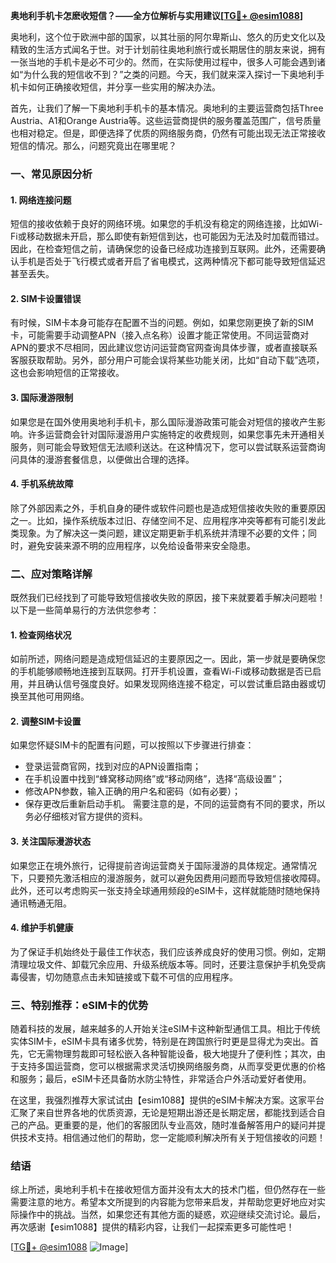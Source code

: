 **奥地利手机卡怎麽收短信？——全方位解析与实用建议[[TG💪+ @esim1088](https://t.me/s/esim1088)]**

奥地利，这个位于欧洲中部的国家，以其壮丽的阿尔卑斯山、悠久的历史文化以及精致的生活方式闻名于世。对于计划前往奥地利旅行或长期居住的朋友来说，拥有一张当地的手机卡是必不可少的。然而，在实际使用过程中，很多人可能会遇到诸如“为什么我的短信收不到？”之类的问题。今天，我们就来深入探讨一下奥地利手机卡如何正确接收短信，并分享一些实用的解决办法。

首先，让我们了解一下奥地利手机卡的基本情况。奥地利的主要运营商包括Three Austria、A1和Orange Austria等。这些运营商提供的服务覆盖范围广，信号质量也相对稳定。但是，即便选择了优质的网络服务商，仍然有可能出现无法正常接收短信的情况。那么，问题究竟出在哪里呢？

### 一、常见原因分析

#### 1. 网络连接问题
短信的接收依赖于良好的网络环境。如果您的手机没有稳定的网络连接，比如Wi-Fi或移动数据未开启，那么即使有新短信到达，也可能因为无法及时加载而错过。因此，在检查短信之前，请确保您的设备已经成功连接到互联网。此外，还需要确认手机是否处于飞行模式或者开启了省电模式，这两种情况下都可能导致短信延迟甚至丢失。

#### 2. SIM卡设置错误
有时候，SIM卡本身可能存在配置不当的问题。例如，如果您刚更换了新的SIM卡，可能需要手动调整APN（接入点名称）设置才能正常使用。不同运营商对APN的要求不尽相同，因此建议您访问运营商官网查询具体步骤，或者直接联系客服获取帮助。另外，部分用户可能会误将某些功能关闭，比如“自动下载”选项，这也会影响短信的正常接收。

#### 3. 国际漫游限制
如果您是在国外使用奥地利手机卡，那么国际漫游政策可能会对短信的接收产生影响。许多运营商会针对国际漫游用户实施特定的收费规则，如果您事先未开通相关服务，则可能会导致短信无法顺利送达。在这种情况下，您可以尝试联系运营商询问具体的漫游套餐信息，以便做出合理的选择。

#### 4. 手机系统故障
除了外部因素之外，手机自身的硬件或软件问题也是造成短信接收失败的重要原因之一。比如，操作系统版本过旧、存储空间不足、应用程序冲突等都有可能引发此类现象。为了解决这一类问题，建议定期更新手机系统并清理不必要的文件；同时，避免安装来源不明的应用程序，以免给设备带来安全隐患。

### 二、应对策略详解

既然我们已经找到了可能导致短信接收失败的原因，接下来就要着手解决问题啦！以下是一些简单易行的方法供您参考：

#### 1. 检查网络状况
如前所述，网络问题是造成短信延迟的主要原因之一。因此，第一步就是要确保您的手机能够顺畅地连接到互联网。打开手机设置，查看Wi-Fi或移动数据是否已启用，并且确认信号强度良好。如果发现网络连接不稳定，可以尝试重启路由器或切换至其他可用网络。

#### 2. 调整SIM卡设置
如果您怀疑SIM卡的配置有问题，可以按照以下步骤进行排查：
- 登录运营商官网，找到对应的APN设置指南；
- 在手机设置中找到“蜂窝移动网络”或“移动网络”，选择“高级设置”；
- 修改APN参数，输入正确的用户名和密码（如有必要）；
- 保存更改后重新启动手机。
需要注意的是，不同的运营商有不同的要求，所以务必仔细核对官方提供的资料。

#### 3. 关注国际漫游状态
如果您正在境外旅行，记得提前咨询运营商关于国际漫游的具体规定。通常情况下，只要预先激活相应的漫游服务，就可以避免因费用问题而导致短信接收障碍。此外，还可以考虑购买一张支持全球通用频段的eSIM卡，这样就能随时随地保持通讯畅通无阻。

#### 4. 维护手机健康
为了保证手机始终处于最佳工作状态，我们应该养成良好的使用习惯。例如，定期清理垃圾文件、卸载冗余应用、升级系统版本等。同时，还要注意保护手机免受病毒侵害，切勿随意点击未知链接或下载不可信的应用程序。

### 三、特别推荐：eSIM卡的优势

随着科技的发展，越来越多的人开始关注eSIM卡这种新型通信工具。相比于传统实体SIM卡，eSIM卡具有诸多优势，特别是在跨国旅行时更是显得尤为突出。首先，它无需物理剪裁即可轻松嵌入各种智能设备，极大地提升了便利性；其次，由于支持多国运营商，您可以根据需求灵活切换网络服务商，从而享受更优惠的价格和服务；最后，eSIM卡还具备防水防尘特性，非常适合户外活动爱好者使用。

在这里，我强烈推荐大家试试由【esim1088】提供的eSIM卡解决方案。这家平台汇聚了来自世界各地的优质资源，无论是短期出游还是长期定居，都能找到适合自己的产品。更重要的是，他们的客服团队专业高效，随时准备解答用户的疑问并提供技术支持。相信通过他们的帮助，您一定能顺利解决所有关于短信接收的问题！

### 结语

综上所述，奥地利手机卡在接收短信方面并没有太大的技术门槛，但仍然存在一些需要注意的地方。希望本文所提到的内容能为您带来启发，并帮助您更好地应对实际操作中的挑战。当然，如果您还有其他方面的疑惑，欢迎继续交流讨论。最后，再次感谢【esim1088】提供的精彩内容，让我们一起探索更多可能性吧！

[[TG💪+ @esim1088](https://t.me/s/esim1088) ![Image](https://i.postimg.cc/4NQfJmqS/Snipaste-2025-05-13-00-14-12.png)]